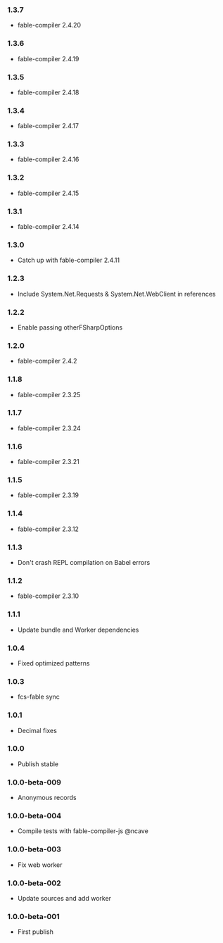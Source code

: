### 1.3.7

* fable-compiler 2.4.20

### 1.3.6

* fable-compiler 2.4.19

### 1.3.5

* fable-compiler 2.4.18

### 1.3.4

* fable-compiler 2.4.17

### 1.3.3

* fable-compiler 2.4.16

### 1.3.2

* fable-compiler 2.4.15

### 1.3.1

* fable-compiler 2.4.14

### 1.3.0

* Catch up with fable-compiler 2.4.11

### 1.2.3

* Include System.Net.Requests & System.Net.WebClient in references

### 1.2.2

* Enable passing otherFSharpOptions

### 1.2.0

* fable-compiler 2.4.2

### 1.1.8

* fable-compiler 2.3.25

### 1.1.7

* fable-compiler 2.3.24

### 1.1.6

* fable-compiler 2.3.21

### 1.1.5

* fable-compiler 2.3.19

### 1.1.4

* fable-compiler 2.3.12

### 1.1.3

* Don't crash REPL compilation on Babel errors

### 1.1.2

* fable-compiler 2.3.10

### 1.1.1

* Update bundle and Worker dependencies

### 1.0.4

* Fixed optimized patterns

### 1.0.3

* fcs-fable sync

### 1.0.1

* Decimal fixes

### 1.0.0

* Publish stable

### 1.0.0-beta-009

* Anonymous records

### 1.0.0-beta-004

* Compile tests with fable-compiler-js @ncave

### 1.0.0-beta-003

* Fix web worker

### 1.0.0-beta-002

* Update sources and add worker

### 1.0.0-beta-001

* First publish